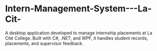 # Intern-Management-System---La-Cit-
A desktop application developed to manage internship placements at La Cité College. Built with C#, .NET, and WPF, it handles student records, placements, and supervisor feedback.
